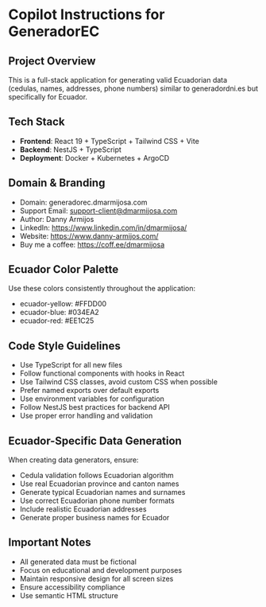 # Copilot Instructions for GeneradorEC

## Project Overview

This is a full-stack application for generating valid Ecuadorian data (cedulas, names, addresses, phone numbers) similar to generadordni.es but specifically for Ecuador.

## Tech Stack

- **Frontend**: React 19 + TypeScript + Tailwind CSS + Vite
- **Backend**: NestJS + TypeScript
- **Deployment**: Docker + Kubernetes + ArgoCD

## Domain & Branding

- Domain: generadorec.dmarmijosa.com
- Support Email: support-client@dmarmijosa.com
- Author: Danny Armijos
- LinkedIn: https://www.linkedin.com/in/dmarmijosa/
- Website: https://www.danny-armijos.com/
- Buy me a coffee: https://coff.ee/dmarmijosa

## Ecuador Color Palette

Use these colors consistently throughout the application:

- ecuador-yellow: #FFDD00
- ecuador-blue: #034EA2
- ecuador-red: #EE1C25

## Code Style Guidelines

- Use TypeScript for all new files
- Follow functional components with hooks in React
- Use Tailwind CSS classes, avoid custom CSS when possible
- Prefer named exports over default exports
- Use environment variables for configuration
- Follow NestJS best practices for backend API
- Use proper error handling and validation

## Ecuador-Specific Data Generation

When creating data generators, ensure:

- Cedula validation follows Ecuadorian algorithm
- Use real Ecuadorian province and canton names
- Generate typical Ecuadorian names and surnames
- Use correct Ecuadorian phone number formats
- Include realistic Ecuadorian addresses
- Generate proper business names for Ecuador

## Important Notes

- All generated data must be fictional
- Focus on educational and development purposes
- Maintain responsive design for all screen sizes
- Ensure accessibility compliance
- Use semantic HTML structure
